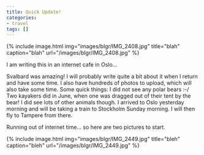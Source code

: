```yaml
---
title: Quick Update!
categories:
- travel
tags: []
---
```

{% include image.html
            img="images/blgr/IMG_2408.jpg"
            title="blah"
            caption="blah"
            url="/images/blgr/IMG_2408.jpg" %}

I am writing this in an internet cafe in Oslo...

Svalbard was amazing! I will probably write quite a bit about it when I return and have some time. I also have hundreds of photos to upload, which will also take some time.
Some quick things: I did not see any polar bears :-/ Two kayakers did in June, when one was dragged out of their tent by the bear! I did see lots of other animals though.
I arrived to Oslo yesterday morning and will be taking a train to Stockholm Sunday morning. I will then fly to Tampere from there.

Running out of internet time... so here are two pictures to start.

{% include image.html
            img="images/blgr/IMG_2449.jpg"
            title="bleh"
            caption="bleh"
            url="/images/blgr/IMG_2449.jpg" %}
